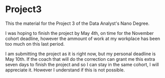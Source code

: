 # Project3

This the material for the Project 3 of the Data Analyst's Nano Degree.

I was hoping to finish the project by May 4th, on time for the November cohort deadline, however the ammount
of work at my workplace has been too much on this last period.

I am submitting the project as it is right now, but my personal deadline is May 10th. If the coach that will do 
the correction can grant me this extra seven days to finish the project and so I can stay in the same cohort, I will
appreciate it. However I understand if this is not possible.
